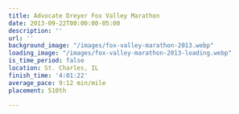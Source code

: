 ```yaml
---
title: Advocate Dreyer Fox Valley Marathon
date: 2013-09-22T00:00:00-05:00
description: ''
url: ''
background_image: "/images/fox-valley-marathon-2013.webp"
loading_image: "/images/fox-valley-marathon-2013-loading.webp"
is_time_period: false
location: St. Charles, IL
finish_time: '4:01:22'
average_pace: 9:12 min/mile
placement: 510th

---
```

